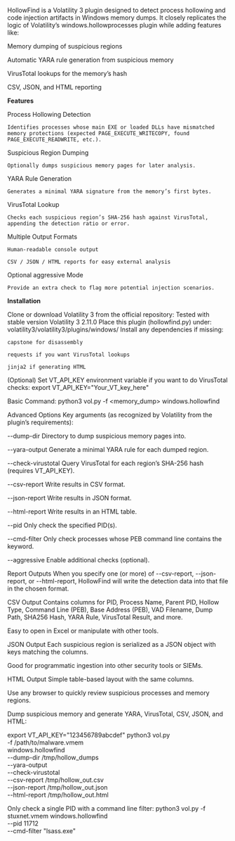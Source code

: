 HollowFind is a Volatility 3 plugin designed to detect process hollowing and code injection artifacts in Windows memory dumps. It closely replicates the logic of Volatility’s windows.hollowprocesses plugin while adding features like:

Memory dumping of suspicious regions

Automatic YARA rule generation from suspicious memory

VirusTotal lookups for the memory’s hash

CSV, JSON, and HTML reporting

**Features**

  Process Hollowing Detection

    Identifies processes whose main EXE or loaded DLLs have mismatched memory protections (expected PAGE_EXECUTE_WRITECOPY, found PAGE_EXECUTE_READWRITE, etc.).

  Suspicious Region Dumping

    Optionally dumps suspicious memory pages for later analysis.

  YARA Rule Generation

    Generates a minimal YARA signature from the memory’s first bytes.

  VirusTotal Lookup

    Checks each suspicious region’s SHA-256 hash against VirusTotal, appending the detection ratio or error.

  Multiple Output Formats

    Human-readable console output

    CSV / JSON / HTML reports for easy external analysis

  Optional aggressive Mode

    Provide an extra check to flag more potential injection scenarios.

**Installation**

  Clone or download Volatility 3 from the official repository: Tested with stable version Volatility 3 2.11.0
  Place this plugin (hollowfind.py) under: volatility3/volatility3/plugins/windows/
  Install any dependencies if missing:

    capstone for disassembly

    requests if you want VirusTotal lookups

    jinja2 if generating HTML

  (Optional) Set VT_API_KEY environment variable if you want to do VirusTotal checks: export VT_API_KEY="Your_VT_key_here"
  
Basic Command: python3 vol.py -f <memory_dump> windows.hollowfind

Advanced Options
Key arguments (as recognized by Volatility from the plugin’s requirements):

--dump-dir <path>
Directory to dump suspicious memory pages into.

--yara-output
Generate a minimal YARA rule for each dumped region.

--check-virustotal
Query VirusTotal for each region’s SHA-256 hash (requires VT_API_KEY).

--csv-report <path>
Write results in CSV format.

--json-report <path>
Write results in JSON format.

--html-report <path>
Write results in an HTML table.

--pid <PID>
Only check the specified PID(s).

--cmd-filter <keyword>
Only check processes whose PEB command line contains the keyword.

--aggressive
Enable additional checks (optional).


Report Outputs
When you specify one (or more) of --csv-report, --json-report, or --html-report, HollowFind will write the detection data into that file in the chosen format.

CSV Output
Contains columns for PID, Process Name, Parent PID, Hollow Type, Command Line (PEB), Base Address (PEB), VAD Filename, Dump Path, SHA256 Hash, YARA Rule, VirusTotal Result, and more.

Easy to open in Excel or manipulate with other tools.

JSON Output
Each suspicious region is serialized as a JSON object with keys matching the columns.

Good for programmatic ingestion into other security tools or SIEMs.

HTML Output
Simple table-based layout with the same columns.

Use any browser to quickly review suspicious processes and memory regions.

Dump suspicious memory and generate YARA, VirusTotal, CSV, JSON, and HTML:

export VT_API_KEY="123456789abcdef"
python3 vol.py \
    -f /path/to/malware.vmem \
    windows.hollowfind \
    --dump-dir /tmp/hollow_dumps \
    --yara-output \
    --check-virustotal \
    --csv-report /tmp/hollow_out.csv \
    --json-report /tmp/hollow_out.json \
    --html-report /tmp/hollow_out.html

Only check a single PID with a command line filter:
python3 vol.py -f stuxnet.vmem windows.hollowfind \
    --pid 11712 \
    --cmd-filter "lsass.exe"

